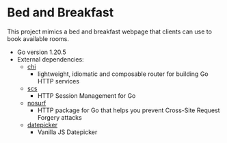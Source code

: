 # Bed and Breakfast
This project mimics a bed and breakfast webpage that clients can use to book available rooms.

- Go version 1.20.5
- External dependencies:
  - [chi](https://github.com/go-chi/chi)
    - lightweight, idiomatic and composable router for building Go HTTP services
  - [scs](https://github.com/alexedwards/scs)
    - HTTP Session Management for Go
  - [nosurf](https://github.com/justinas/nosurf)
    - HTTP package for Go that helps you prevent Cross-Site Request Forgery attacks
  - [datepicker](https://github.com/mymth/vanillajs-datepicker)
    - Vanilla JS Datepicker
